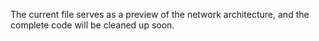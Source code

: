 The current file serves as a preview of the network architecture, and the complete code will be cleaned up soon.
